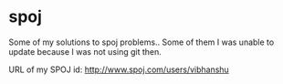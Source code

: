 spoj
====

Some of my solutions to spoj problems.. Some of them I was unable to update because I was not using git then.

URL of my SPOJ id: http://www.spoj.com/users/vibhanshu
